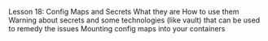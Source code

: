 Lesson 18: Config Maps and Secrets
What they are
How to use them
Warning about secrets and some technologies (like vault) that can be used to remedy the issues
Mounting config maps into your containers
